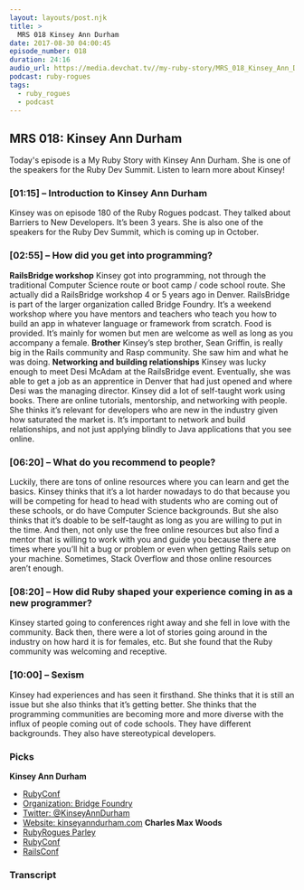 ```yaml
---
layout: layouts/post.njk
title: >
  MRS 018 Kinsey Ann Durham
date: 2017-08-30 04:00:45
episode_number: 018
duration: 24:16
audio_url: https://media.devchat.tv//my-ruby-story/MRS_018_Kinsey_Ann_Durham.mp3
podcast: ruby-rogues
tags:
  - ruby_rogues
  - podcast
---
```


## **MRS 018: Kinsey Ann Durham**

Today's episode is a My Ruby Story with Kinsey Ann Durham. She is one of the speakers for the Ruby Dev Summit. Listen to learn more about Kinsey!

### **[01:15] – Introduction to Kinsey Ann Durham**

Kinsey was on episode 180 of the Ruby Rogues podcast. They talked about Barriers to New Developers. It’s been 3 years. She is also one of the speakers for the Ruby Dev Summit, which is coming up in October.

### **[02:55] – How did you get into programming?**

**RailsBridge workshop** Kinsey got into programming, not through the traditional Computer Science route or boot camp / code school route. She actually did a RailsBridge workshop 4 or 5 years ago in Denver. RailsBridge is part of the larger organization called Bridge Foundry. It’s a weekend workshop where you have mentors and teachers who teach you how to build an app in whatever language or framework from scratch. Food is provided. It’s mainly for women but men are welcome as well as long as you accompany a female. **Brother** Kinsey’s step brother, Sean Griffin, is really big in the Rails community and Rasp community. She saw him and what he was doing. **Networking and building relationships** Kinsey was lucky enough to meet Desi McAdam at the RailsBridge event. Eventually, she was able to get a job as an apprentice in Denver that had just opened and where Desi was the managing director. Kinsey did a lot of self-taught work using books. There are online tutorials, mentorship, and networking with people. She thinks it’s relevant for developers who are new in the industry given how saturated the market is. It’s important to network and build relationships, and not just applying blindly to Java applications that you see online.

### **[06:20] – What do you recommend to people?**

Luckily, there are tons of online resources where you can learn and get the basics. Kinsey thinks that it’s a lot harder nowadays to do that because you will be competing for head to head with students who are coming out of these schools, or do have Computer Science backgrounds. But she also thinks that it’s doable to be self-taught as long as you are willing to put in the time. And then, not only use the free online resources but also find a mentor that is willing to work with you and guide you because there are times where you’ll hit a bug or problem or even when getting Rails setup on your machine. Sometimes, Stack Overflow and those online resources aren’t enough.

### **[08:20] – How did Ruby shaped your experience coming in as a new programmer?&nbsp;&nbsp;&nbsp;&nbsp;&nbsp;&nbsp;&nbsp;&nbsp;&nbsp;**

Kinsey started going to conferences right away and she fell in love with the community. Back then, there were a lot of stories going around in the industry on how hard it is for females, etc. But she found that the Ruby community was welcoming and receptive.

### **[10:00] – Sexism**

Kinsey had experiences and has seen it firsthand. She thinks that it is still an issue but she also thinks that it’s getting better. She thinks that the programming communities are becoming more and more diverse with the influx of people coming out of code schools. They have different backgrounds. They also have stereotypical developers.

### **Picks**

**Kinsey Ann Durham**

- [RubyConf](http://rubyconf.org/)
- [Organization: Bridge Foundry](https://bridgefoundry.org/)
- [Twitter: @KinseyAnnDurham](https://twitter.com/kinseyanndurham)
- [Website: kinseyanndurham.com](http://kinseyanndurham.com/)
  **Charles Max Woods**
- [RubyRogues Parley](https://parley.rubyrogues.com/)
- [RubyConf](http://rubyconf.org/)
- [RailsConf](https://railsconf.com/)

### Transcript
